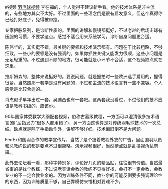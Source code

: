 







#视频
[羽毛球视频](https://www.zhihu.com/question/21872546)
李在福的，个人觉得不建议新手看。他的技术体系是非主流的，有些地方其实不太好。不过里面的一些理念倒是很有启发意义，但这个真得你已经打好底子，免得被带跑。

专家把脉系列，是诊断性质的。里面的讲解和慢镜都挺好，不过老赵的后场击球有压腕的习惯，不要学这点。感觉不适合用来系统学习，诊断自身问题更合适。

陈伟华的，其实挺不错，最关键的要领和技术演示都有。问题在于比较粗略，不够细致，一些小的要领是没有强调的。如果你抓住关键又能发力很顺，这些小问题是无足轻重的。不过遇到不顺的地方，很可能就是小环节不合适，这个视频缺点就在这里。

拉斯姆森的，整体来说挺好的。要说问题，就是握拍时一些欧洲选手爱用的，握得很紧。当然照那一套学是没有问题的，不过和主流的技术语言有一些不兼容。个人感觉是比较合适的。

肖杰似乎早年出过一套。吴迪西也有一套吧。这两套我没看过，不过他们的技术应该是教科书级的，应该ok。

90年国家体委教学大纲配套视频，俗称古墓级教程，一方面可以澄清很多技术语言(像“屈指发力”很多人都用错了)，另一方面这也算是对传统羽毛球技术的一次总结。缺点就是除了手指动作外，讲解不够详细。技术偏旧倒不是大问题。

FedEx和国羽合作的教学宣传片，当然了是个披着教程外衣的广告，里面国羽队员和总教练说的都是要点不过很简略。演示视频很好，当然槽点就是乱换视角乱剪辑。。

此外去论坛看一看，那种字特别多、评论好几页的精品贴，往往很有价值。当然最省事的是找个教练，不过说老实话会教的教练不见得好找，会打不一定会教，会教专业的不一定会教业余的。因为训练条件不同，教业余的可能反倒要多强调理论性的东西，因为训练质量不够，自己靠模仿来悟相对要难不少。




